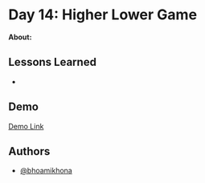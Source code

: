 # Day 14: Higher Lower Game

**About:**

## Lessons Learned

-

## Demo

[Demo Link]()

## Authors

- [@bhoamikhona](https://github.com/bhoamikhona)
